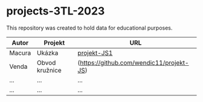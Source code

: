 # projects-3TL-2023

This repository was created to hold data for educational purposes.


| Autor         | Projekt     | URL  |
| ------------- |-------------| -----|
| Macura      | Ukázka | [projekt-JS1](https://macura-spsstav.github.io/projekt-JS1/) |
| Venda | Obvod kružnice | (https://github.com/wendic11/projekt-JS) |
| ... | ... | ... |
| ... | ... | ... |
